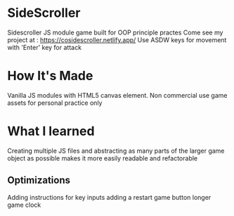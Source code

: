 # SideScroller
Sidescroller JS module game built for OOP principle practes
Come see my project at : https://cosidescroller.netlify.app/
Use ASDW keys for movement with 'Enter' key for attack
# How It's Made
Vanilla JS modules with HTML5 canvas element. Non commercial use game assets for personal practice only
# What I learned
Creating multiple JS files and abstracting as many parts of the larger game object as possible makes it more easily readable and refactorable 
## Optimizations
Adding instructions for key inputs
adding a restart game button
longer game clock
